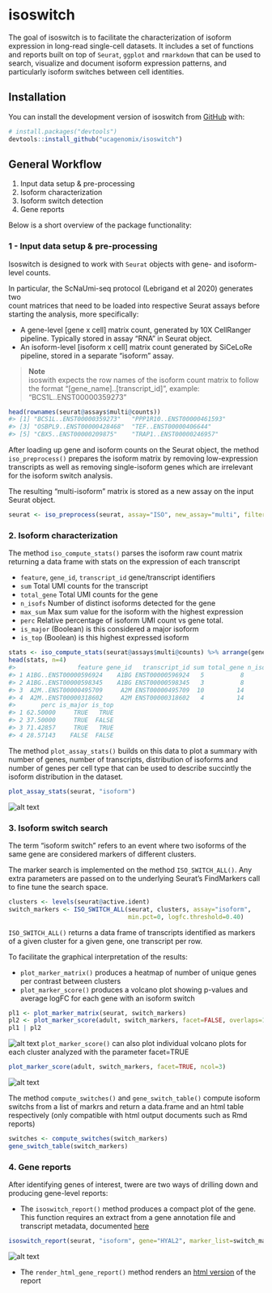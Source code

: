 
<!-- README.md is generated from README.Rmd. Please edit that file -->

# isoswitch

<!-- badges: start -->

<!-- badges: end -->

The goal of isoswitch is to facilitate the characterization of isoform
expression in long-read single-cell datasets. It includes a set of
functions and reports built on top of `Seurat`, `ggplot` and `rmarkdown`
that can be used to search, visualize and document isoform expression
patterns, and particularly isoform switches between cell identities.

## Installation

You can install the development version of isoswitch from
[GitHub](https://github.com/) with:

``` r
# install.packages("devtools")
devtools::install_github("ucagenomix/isoswitch")
```

## General Workflow

1.  Input data setup & pre-processing
2.  Isoform characterization
3.  Isoform switch detection
4.  Gene reports

Below is a short overview of the package functionality:

### 1 - Input data setup & pre-processing

Isoswitch is designed to work with `Seurat` objects with gene- and
isoform-level counts.

In particular, the ScNaUmi-seq protocol (Lebrigand et al 2020) generates
two  
count matrices that need to be loaded into respective Seurat assays
before starting the analysis, more specifically:

  - A gene-level \[gene x cell\] matrix count, generated by 10X
    CellRanger pipeline. Typically stored in assay “RNA” in Seurat
    object.
  - An isoform-level \[isoform x cell\] matrix count generated by
    SiCeLoRe pipeline, stored in a separate “isoform” assay.

> **Note**  
> isoswith expects the row names of the isoform count matrix to follow
> the format “\[gene\_name\]..\[transcript\_id\]”, example:
> “BCS1L..ENST00000359273”

``` r
head(rownames(seurat@assays$multi@counts))
#> [1] "BCS1L..ENST00000359273"   "PPP1R10..ENST00000461593"
#> [3] "OSBPL9..ENST00000428468"  "TEF..ENST00000406644"    
#> [5] "CBX5..ENST00000209875"    "TRAP1..ENST00000246957"
```

After loading up gene and isoform counts on the Seurat object, the
method `iso_preprocess()` prepares the isoform matrix by removing
low-expression transcripts as well as removing single-isoform genes
which are irrelevant for the isoform switch analysis.

The resulting “multi-isoform” matrix is stored as a new assay on the
input Seurat object.

``` r
seurat <- iso_preprocess(seurat, assay="ISO", new_assay="multi", filter_threshold=5)
```

### 2\. Isoform characterization

The method `iso_compute_stats()` parses the isoform raw count matrix
returning a data frame with stats on the expression of each transcript

  - `feature`, `gene_id`, `transcript_id` gene/transcript identifiers
  - `sum` Total UMI counts for the transcript
  - `total_gene` Total UMI counts for the gene
  - `n_isofs` Number of distinct isoforms detected for the gene
  - `max_sum` Max sum value for the isoform with the highest expression
  - `perc` Relative percentage of isoform UMI count vs gene total.
  - `is_major` (Boolean) is this considered a major isoform
  - `is_top` (Boolean) is this highest expressed isoform

<!-- end list -->

``` r
stats <- iso_compute_stats(seurat@assays$multi@counts) %>% arrange(gene_id)
head(stats, n=4)
#>                 feature gene_id   transcript_id sum total_gene n_isofs max_sum
#> 1 A1BG..ENST00000596924    A1BG ENST00000596924   5          8       2       5
#> 2 A1BG..ENST00000598345    A1BG ENST00000598345   3          8       2       5
#> 3  A2M..ENST00000495709     A2M ENST00000495709  10         14       2      10
#> 4  A2M..ENST00000318602     A2M ENST00000318602   4         14       2      10
#>       perc is_major is_top
#> 1 62.50000     TRUE   TRUE
#> 2 37.50000     TRUE  FALSE
#> 3 71.42857     TRUE   TRUE
#> 4 28.57143    FALSE  FALSE
```

The method `plot_assay_stats()` builds on this data to plot a summary
with number of genes, number of transcripts, distribution of isoforms
and number of genes per cell type that can be used to describe succintly
the isoform distribution in the dataset.

``` r
plot_assay_stats(seurat, "isoform")
```

![alt text](./man/figures/Fig4_isosummary.png)

### 3\. Isoform switch search

The term “isoform switch” refers to an event where two isoforms of the
same gene are considered markers of different clusters.

The marker search is implemented on the method `ISO_SWITCH_ALL()`. Any
extra parameters are passed on to the underlying Seurat’s FindMarkers
call to fine tune the search space.

``` r
clusters <- levels(seurat@active.ident)
switch_markers <- ISO_SWITCH_ALL(seurat, clusters, assay="isoform", 
                                 min.pct=0, logfc.threshold=0.40)
```

`ISO_SWITCH_ALL()` returns a data frame of transcripts identified as
markers of a given cluster for a given gene, one transcript per row.

To facilitate the graphical interpretation of the results:

  - `plot_marker_matrix()` produces a heatmap of number of unique genes
    per contrast between clusters  
  - `plot_marker_score()` produces a volcano plot showing p-values and
    average logFC for each gene with an isoform switch

<!-- end list -->

``` r
pl1 <- plot_marker_matrix(seurat, switch_markers) 
pl2 <- plot_marker_score(adult, switch_markers, facet=FALSE, overlaps=16)
pl1 | pl2 
```

![alt text](./man/figures/Fig7_isoswitch.png) `plot_marker_score()` can
also plot individual volcano plots for each cluster analyzed with the
parameter facet=TRUE

``` r
plot_marker_score(adult, switch_markers, facet=TRUE, ncol=3)
```

![alt text](./man/figures/Fig7_facet.png)

The method `compute_switches()` and `gene_switch_table()` compute
isoform switchs from a list of markrs and return a data.frame and an
html table respectively (only compatible with html output documents such
as Rmd reports)

``` r
switches <- compute_switches(switch_markers)
gene_switch_table(switch_markers)
```

### 4\. Gene reports

After identifying genes of interest, twere are two ways of drilling down
and producing gene-level reports:

  - The `isoswitch_report()` method produces a compact plot of the gene.
    This function requires an extract from a gene annotation file and
    transcript metadata, documented [here](./README_metadata.md)

<!-- end list -->

``` r
isoswitch_report(seurat, "isoform", gene="HYAL2", marker_list=switch_markers, gtf_df, transcript_metadata) 
```

![alt text](./man/figures/Fig7_hyal2.png)

  - The `render_html_gene_report()` method renders an [html
    version](https://www.isomics.eu/reports/fetal/genes/C3_CD36.nb.html)
    of the report
